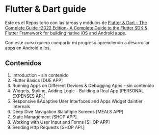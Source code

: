 # Flutter & Dart guide
Este es el Repositorio con las tareas y módulos de [Flutter & Dart - The Complete Guide -2022 Edition-
A Complete Guide to the Flutter SDK & Flutter Framework for building native iOS and Android apps](https://www.udemy.com/course/learn-flutter-dart-to-build-ios-android-apps/?utm_source=adwords&utm_medium=udemyads&utm_campaign=GoogleFlutter_v.PROF_la.EN_cc.ROW&utm_content=deal4584&utm_term=_._ag_121857710297_._ad_535397282067_._kw__._de_c_._dm__._pl__._ti_dsa-1184681151762_._li_9073959_._pd__._&matchtype=&gclid=Cj0KCQjw4omaBhDqARIsADXULuU6U5PMLl5HKHyL9vunivk2QeJNRcIdK4P4z0EKD2ZDxZtd4nWXVUQaAr28EALw_wcB). 

Con este curso quiero compartir mi progreso aprendiendo a desarrollar apps en Android e Ios.


## Contenidos
1. Introduction - sin contenido
2. Flutter Basics [DUE APP]
3. Running Apps on Different Devices & Debugging Apps - sin contenido
4. Widgets, Styling, Adding Logic - Building a Real App [PERSONAL EXPENSES API.] 
5. Responsive &Adaptive User Interfaces and Apps Widget daintier Internals
6. Deep Dive Navigation Slalultiple Screens [MEALS APP]
7. State Management /SHOP APP]
8. Working with User Input and Forms [SHOP APP]
9. Sending Http Requests [SHOP API.] 
